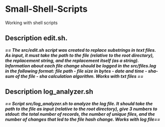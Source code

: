 # Small-Shell-Scripts
Working with shell scripts

## Description edit.sh.
***== The src/edit.sh script was created to replace substrings in text files. As input, it must take the path to the file (relative to the root directory), the replacement string, and the replacement itself (as a string). Information about each file change should be logged in the src/files.log in the following format: file path - file size in bytes - date and time - sha-sum of the file - sha calculation algorithm. Works with txt files ==***


## Description log_analyzer.sh
***== Script src/log_analyzer.sh to analyze the log file. It should take the path to the file as input (relative to the root directory), give 3 numbers to stdout: the total number of records, the number of unique files, and the number of changes that led to the file hash change. Works with log file==***
